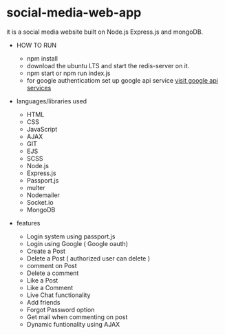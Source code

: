# social-media-web-app
it is a social media website built on Node.js Express.js and mongoDB.

- HOW TO RUN
  - npm install
  - download the ubuntu LTS and start the redis-server on it.
  - npm start or npm run index.js
  - for google authenticatiom set up google api service [visit google api services](https://console.developers.google.com)


- languages/libraries used
  - HTML
  - CSS
  - JavaScript
  - AJAX
  - GIT
  - EJS
  - SCSS
  - Node.js
  - Express.js
  - Passport.js
  - multer
  - Nodemailer
  - Socket.io
  - MongoDB

- features
  - Login system using passport.js
  - Login using Google ( Google oauth)
  - Create a Post
  - Delete a Post ( authorized user can delete )
  - comment on Post
  - Delete a comment
  - Like a Post
  - Like a Comment
  - Live Chat functionality
  - Add friends
  - Forgot Password option
  - Get mail when commenting on post
  - Dynamic funtionality using AJAX
